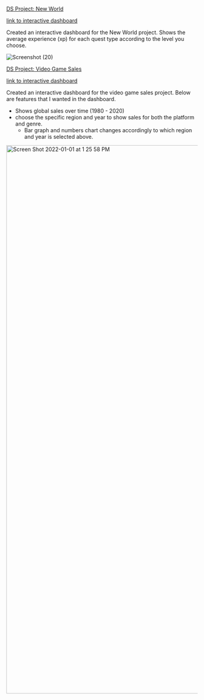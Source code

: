 [DS Project: New World](https://github.com/ryansxiong/DS_New_World_Quests)

[link to interactive dashboard](https://public.tableau.com/app/profile/ryan.xiong/viz/NewWorldDSproject/Dashboard1?publish=yes)

Created an interactive dashboard for the New World project. Shows the average experience (xp) for each quest type according to the level you choose. 

![Screenshot (20)](https://user-images.githubusercontent.com/91089401/144116126-4bdde6cc-cb85-4a71-99df-d07a97267f84.png)


[DS Project: Video Game Sales](https://github.com/ryansxiong/Video_Game_Sales_ds_proj)

[link to interactive dashboard](https://public.tableau.com/app/profile/ryan.xiong/viz/VideoGameSalesProject_16405800850660/Dashboard1)

Created an interactive dashboard for the video game sales project. Below are features that I wanted in the dashboard.
* Shows global sales over time (1980 - 2020)
* choose the specific region and year to show sales for both the platform and genre.
  * Bar graph and numbers chart changes accordingly to which region and year is selected above.

<img width="1440" alt="Screen Shot 2022-01-01 at 1 25 58 PM" src="https://user-images.githubusercontent.com/91089401/147860502-6f883900-e058-4ee0-ac91-84a781794d6f.png">

